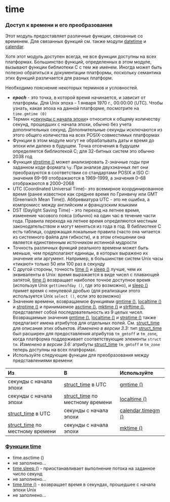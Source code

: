 # time

### Доступ к времени и его преобразования

Этот модуль предоставляет различные функции, связанные со временем. Для связанных функций см. также модули [datetime](../../specialnye-tipy-dannykh/datetime.md) и [calendar](../../specialnye-tipy-dannykh/calendar/).

Хотя этот модуль доступен всегда, не все функции доступны на всех платформах. Большинство функций, определенных в этом модуле, вызывают функции библиотеки C с тем же именем. Иногда может быть полезно обратиться к документации платформы, поскольку семантика этих функций различается для разных платформ.

Необходимо пояснение некоторых терминов и условностей.

* _**epoch**_ - это точка, в которой время начинается, и зависит от платформы. Для Unix эпоха - 1 января 1970 г., 00:00:00 \(UTC\). Чтобы узнать, какая эпоха на данной платформе, посмотрите на `time.gmtime (0)`
* Термин «[секунды с начала эпохи](https://en.wikipedia.org/wiki/Leap_second)» относится к общему количеству секунд, прошедших с начала эпохи, обычно без учета дополнительных секунд. Дополнительные секунды исключаются из этого общего количества на всех POSIX-совместимых платформах
* Функции в этом модуле могут не обрабатывать даты и время до эпохи или далеко в будущем. Точка отсечения в будущем определяется библиотекой C; для 32-битных систем это обычно 2038 год
* Функция [strptime \(\)](funkcii-time/time.strptime.md) может анализировать 2-значные годы при заданном коде формата `%y`. При анализе двухзначных лет они преобразуются в соответствии со стандартами POSIX и ISO C: значения 69–99 отображаются в 1969–1999, а значения 0–68 отображаются в 2000–2068
* UTC \(Coordinated Universal Time\)- это всемирное координированное время \(ранее известное как среднее время по Гринвичу или GMT \(Greenwich Mean Time\)\). Аббревиатура UTC - это не ошибка, а компромисс между английским и французским языками
* DST \(Daylight Saving Time\) - это переход на летнее время, изменение часового пояса \(обычно\) на один час в течение части года. Правила перехода на летнее время определяются местным законодательством и могут меняться из года в год. В библиотеке C есть таблица, содержащая локальные правила \(часто она читается из системного файла для гибкости\), и в этом отношении она является единственным источником истинной мудрости
* Точность различных функций реального времени может быть меньше, чем предполагают единицы, в которых выражено их значение или аргумент. Например, в большинстве систем Unix часы «тикают» только 50 или 100 раз в секунду
* С другой стороны, точность [time \(\)](funkcii-time/time.time.md) и [sleep \(\)](funkcii-time/time.sleep.md) лучше, чем их эквиваленты в Unix: время выражается в виде чисел с плавающей запятой, [time \(\)](funkcii-time/time.time.md) возвращает наиболее точное доступное время \(используя Unix `gettimeofday ()`, где это возможно\), и [sleep \(\)](funkcii-time/time.sleep.md) примет время с ненулевой дробью \(для реализации этого используется Unix `select ()`, если это возможно\)
* Значение времени, возвращаемое функциями [gmtime \(\)](funkcii-time/time.gmtime.md), [localtime \(\)](funkcii-time/time.localtime.md) и [strptime \(\)](funkcii-time/time.strptime.md) и принимаемое [asctime \(\)](funkcii-time/time.asctime.md), [mktime \(\)](funkcii-time/time.mktime.md) и [strftime \(\)](funkcii-time/time.strftime.md), представляет собой последовательность из 9 целых чисел. Возвращаемые значения [gmtime \(\)](funkcii-time/time.gmtime.md), [localtime \(\)](funkcii-time/time.localtime.md) и [strptime \(\)](funkcii-time/time.strptime.md) также предлагают имена атрибутов для отдельных полей. См. [struct\_time](funkcii-time/time.struct_time.md) для описания этих объектов. _Изменено в версии 3.3:_ тип [struct\_time](funkcii-time/time.struct_time.md) был расширен для предоставления атрибутов `tm_gmtoff` и `tm_zone`, когда платформа поддерживает соответствующие элементы `struct tm`. _Изменено в версии 3.6:_ атрибуты [struct\_time](funkcii-time/time.struct_time.md) `tm_gmtoff` и `tm_zone` теперь доступны на всех платформах.
* Используйте следующие функции для преобразования между представлениями времени:

| Из | В | Используйте |
| :--- | :--- | :--- |
| секунды с начала эпохи | [struct\_time](funkcii-time/time.struct_time.md) в UTC | [gmtime \(\)](funkcii-time/time.gmtime.md) |
| секунды с начала эпохи | [struct\_time](funkcii-time/time.struct_time.md) по местному времени | [localtime \(\)](funkcii-time/time.localtime.md) |
| [struct\_time](funkcii-time/time.struct_time.md) в UTC | секунды с начала эпохи | [calendar.timegm \(\)](../../specialnye-tipy-dannykh/calendar/calendar.timegm.md) |
| [struct\_time](funkcii-time/time.struct_time.md) по местному времени | секунды с начала эпохи | [mktime \(\)](funkcii-time/time.mktime.md) |

### [Функции time](funkcii-time/)

* time.asctime \(\)
* не заполнено...
* [time.sleep \(\)](funkcii-time/time.sleep.md) - приостанавливает выполнение потока на заданное число секунд
* не заполнено...
* [time.time \(\)](funkcii-time/time.time.md) - возвращает время в секундах, прошедшее с начала эпохи Unix
* не заполнено...

